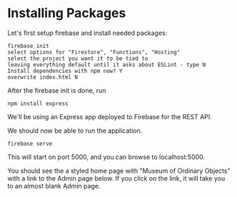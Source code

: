 # Installing Packages

Let's first setup firebase and install needed packages:

```
firebase init
select options for "Firestore", "Functions", "Hosting"
select the project you want it to be tied to
leaving everything default until it asks about ESLint - type N
Install dependencies with npm now? Y
overwrite index.html N
```
After the firebase init is done, run 
```
npm install express
```

We'll be using an Express app deployed to Firebase for the REST API. 

We should now be able to run the application. 
```
firebase serve
```

This will start on port 5000, and you can browse to localhost:5000.

You should see the a styled home page with "Museum of Ordinary Objects" with a link to the Admin page below.  If you click on the link, it will take you to an almost blank Admin page.  
